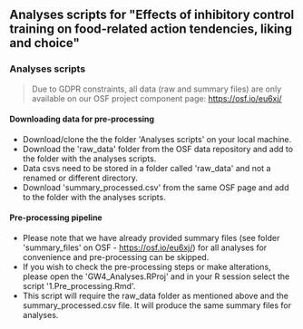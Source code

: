 ## Analyses scripts for "Effects of inhibitory control training on food-related action tendencies, liking and choice" 

### Analyses scripts

> Due to GDPR constraints, all data (raw and summary files) are only available on our OSF project component page: https://osf.io/eu6xj/

#### Downloading data for pre-processing 
* Download/clone the the folder 'Analyses scripts' on your local machine.
* Download the 'raw_data' folder from the OSF data repository and add to the folder with the analyses scripts. 
* Data csvs need to be stored in a folder called 'raw_data' and not a renamed or different directory.
* Download 'summary_processed.csv' from the same OSF page and add to the folder with the analyses scripts. 

#### Pre-processing pipeline
* Please note that we have already provided summary files (see folder 'summary_files' on OSF - https://osf.io/eu6xj/) for all analyses for convenience and pre-processing can be skipped.
* If you wish to check the pre-processing steps or make alterations, please open the 'GW4_Analyses.RProj' and in your R session select the script '1.Pre_processing.Rmd'.
* This script will require the raw_data folder as mentioned above and the summary_processed.csv file. It will produce the same summary files for analyses.
